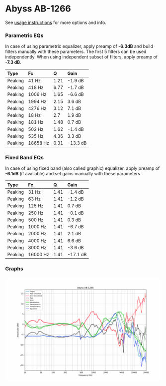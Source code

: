 # Abyss AB-1266
See [usage instructions](https://github.com/jaakkopasanen/AutoEq#usage) for more options and info.

### Parametric EQs
In case of using parametric equalizer, apply preamp of **-6.3dB** and build filters manually
with these parameters. The first 5 filters can be used independently.
When using independent subset of filters, apply preamp of **-7.3 dB**.

| Type    | Fc       |    Q | Gain     |
|:--------|:---------|:-----|:---------|
| Peaking | 41 Hz    | 1.21 | -1.9 dB  |
| Peaking | 418 Hz   | 6.77 | -1.7 dB  |
| Peaking | 1006 Hz  | 1.65 | -6.6 dB  |
| Peaking | 1994 Hz  | 2.15 | 3.6 dB   |
| Peaking | 4276 Hz  | 3.12 | 7.1 dB   |
| Peaking | 18 Hz    | 2.7  | 1.9 dB   |
| Peaking | 181 Hz   | 1.48 | 0.7 dB   |
| Peaking | 502 Hz   | 1.62 | -1.4 dB  |
| Peaking | 535 Hz   | 4.36 | 3.3 dB   |
| Peaking | 18658 Hz | 0.31 | -13.3 dB |

### Fixed Band EQs
In case of using fixed band (also called graphic) equalizer, apply preamp of **-6.1dB**
(if available) and set gains manually with these parameters.

| Type    | Fc       |    Q | Gain     |
|:--------|:---------|:-----|:---------|
| Peaking | 31 Hz    | 1.41 | -1.4 dB  |
| Peaking | 63 Hz    | 1.41 | -1.2 dB  |
| Peaking | 125 Hz   | 1.41 | 0.7 dB   |
| Peaking | 250 Hz   | 1.41 | -0.1 dB  |
| Peaking | 500 Hz   | 1.41 | 0.3 dB   |
| Peaking | 1000 Hz  | 1.41 | -6.7 dB  |
| Peaking | 2000 Hz  | 1.41 | 2.1 dB   |
| Peaking | 4000 Hz  | 1.41 | 6.6 dB   |
| Peaking | 8000 Hz  | 1.41 | -3.6 dB  |
| Peaking | 16000 Hz | 1.41 | -17.1 dB |

### Graphs
![](./Abyss%20AB-1266.png)